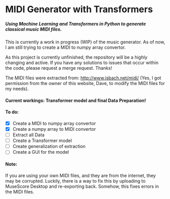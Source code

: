 # MIDI Generator with Transformers
##### Using Machine Learning and Transformers in Python to generate classical music MIDI files.

This is currently a work in progress (WIP) of the music generator. 
As of now, I am still trying to create a MIDI to numpy array convertor.

As this project is currently unfinished, the repository will be a highly changing and active.
If you have any solutions to issues that occur within the code, please request a merge request.
Thanks! 

The MIDI files were extracted from: http://www.jsbach.net/midi/ (Yes, I got permission from the owner of this website, Dave, to modify the MIDI files for my needs).

#### Current workings: Transformer model and final Data Preparation!

#### To do:
- [x] Create a MIDI to numpy array convertor
- [x] Create a numpy array to MIDI convertor
- [ ] Extract all Data
- [ ] Create a Transformer model
- [ ] Create generalization of extraction
- [ ] Create a GUI for the model

#### Note:
If you are using your own MIDI files, and they are from the internet, they may be corrupted.
Luckily, there is a way to fix this by uploading to MuseScore Desktop and re-exporting back. 
Somehow, this fixes errors in the MIDI files.